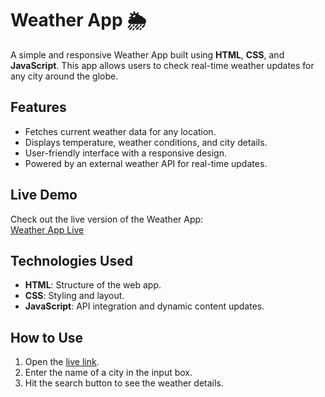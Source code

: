 # Weather App 🌦️  

A simple and responsive Weather App built using **HTML**, **CSS**, and **JavaScript**. This app allows users to check real-time weather updates for any city around the globe.  

## Features  
- Fetches current weather data for any location.  
- Displays temperature, weather conditions, and city details.  
- User-friendly interface with a responsive design.  
- Powered by an external weather API for real-time updates.  

## Live Demo  
Check out the live version of the Weather App:  
[Weather App Live](https://khushal41.github.io/Weather-App/)  

## Technologies Used  
- **HTML**: Structure of the web app.  
- **CSS**: Styling and layout.  
- **JavaScript**: API integration and dynamic content updates.  

## How to Use  
1. Open the [live link](https://khushal41.github.io/Weather-App/).  
2. Enter the name of a city in the input box.  
3. Hit the search button to see the weather details.  
